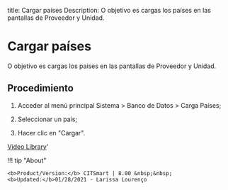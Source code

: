 title:  Cargar países 
Description: O objetivo es cargas los países en las pantallas de Proveedor y Unidad.
# Cargar países

O objetivo es cargas los países en las pantallas de Proveedor y Unidad.

Procedimiento
-------------

1.  Acceder al menú principal Sistema \> Banco de Datos \> Carga Países;

2.  Seleccionar un país;

3.  Hacer clic en "Cargar".

<i class='fa fa-youtube-play  fa-2x' style='color:#97ce17;vertical-align: middle;'> </i> [Video Library](https://www.youtube.com/playlist?list=PLB5qK2uzf2ROwgzOQev5pGYCVesY4iH8v)'

!!! tip "About"

    <b>Product/Version:</b> CITSmart | 8.00 &nbsp;&nbsp;
    <b>Updated:</b>01/28/2021 - Larissa Lourenço

